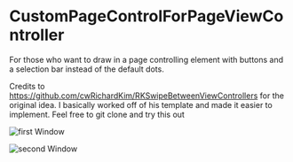 CustomPageControlForPageViewController
======================================

For those who want to draw in a page controlling element with buttons and a selection bar instead of the default dots. 

Credits to https://github.com/cwRichardKim/RKSwipeBetweenViewControllers for the original idea. I basically worked off of his template and made it easier to implement. Feel free to git clone and try this out 

![first Window](https://raw.github.com/terrybu/CustomPageControlForPageViewController/master/Screenshots/first.png)

![second Window](https://raw.github.com/terrybu/CustomPageControlForPageViewController/master/Screenshots/second.png)
